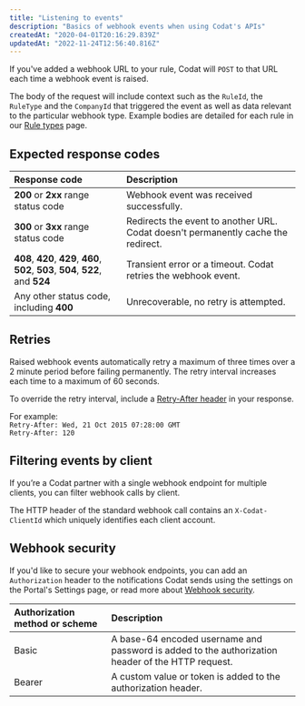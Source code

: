 ```yaml
---
title: "Listening to events"
description: "Basics of webhook events when using Codat's APIs"
createdAt: "2020-04-01T20:16:29.839Z"
updatedAt: "2022-11-24T12:56:40.816Z"
---
```


If you've added a webhook URL to your rule, Codat will `POST` to that URL each time a webhook event is raised.

The body of the request will include context such as the `RuleId`, the `RuleType` and the `CompanyId` that triggered the event as well as data relevant to the particular webhook type. Example bodies are detailed for each rule in our [Rule types](/introduction/webhooks/core-rules-types) page.

## Expected response codes

| Response code                                                                       | Description                                                                       |
| :---------------------------------------------------------------------------------- | :-------------------------------------------------------------------------------- |
| **200** or **2xx** range status code                                                | Webhook event was received successfully.                                                  |
| **300** or **3xx** range status code                                                | Redirects the event to another URL. Codat doesn't permanently cache the redirect. |
| **408**, **420**, **429**, **460**, **502**, **503**, **504**, **522**, and **524** | Transient error or a timeout. Codat retries the webhook event.                    |
| Any other status code, including **400**                                            | Unrecoverable, no retry is attempted.                                             |

## Retries

Raised webhook events automatically retry a maximum of three times over a 2 minute period before failing permanently. The retry interval increases each time to a maximum of 60 seconds.

To override the retry interval, include a [Retry-After header](https://developer.mozilla.org/en-US/docs/Web/HTTP/Headers/Retry-After) in your response.

For example:  
`Retry-After: Wed, 21 Oct 2015 07:28:00 GMT`  
`Retry-After: 120`

## Filtering events by client

If you’re a Codat partner with a single webhook endpoint for multiple clients, you can filter webhook calls by client.

The HTTP header of the standard webhook call contains an `X-Codat-ClientId` which uniquely identifies each client account. 

## Webhook security

If you'd like to secure your webhook endpoints, you can add an `Authorization` header to the notifications Codat sends using the settings on the Portal's Settings page, or read more about [Webhook security](/introduction/webhooks/core-rules-webhooksecurity).

| Authorization method or scheme | Description                                                                                       |
| :----------------------------- | :------------------------------------------------------------------------------------------------ |
| Basic                          | A base-64 encoded username and password is added to the authorization header of the HTTP request. |
| Bearer                         | A custom value or token is added to the authorization header.                                     |
